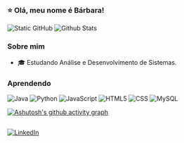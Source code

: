 ### ⭐ Olá, meu nome é Bárbara!

<img src="https://img.shields.io/static/v1?label=STATUS&message=EM DESENVOLVIMENTO&color=000000&style=for-the-badge&logo=GitHub" alt="Static GitHub">

<img src="https://github-readme-stats.vercel.app/api/top-langs/?username=barbara-pr&theme=dark&hide_border=true&include_all_commits=true&count_private=true&layout=compact" alt="Github Stats">

### Sobre mim

- 🎓 Estudando Análise e Desenvolvimento de Sistemas.

### Aprendendo

![Java](https://img.shields.io/badge/-Java-333333?style=flat&logo=Java&logoColor=007396)
![Python](https://img.shields.io/badge/-Python-333333?style=flat&logo=Python&logoColor=007396)
![JavaScript](https://img.shields.io/badge/-JavaScript-333333?style=flat&logo=javascript)
![HTML5](https://img.shields.io/badge/-HTML5-333333?style=flat&logo=HTML5)
![CSS](https://img.shields.io/badge/-CSS-333333?style=flat&logo=CSS3&logoColor=1572B6)
![MySQL](https://img.shields.io/badge/-MySQL-333333?style=flat&logo=mysql)


[![Ashutosh's github activity graph](https://github-readme-activity-graph.vercel.app/graph?username=barbara-pr&bg_color=000000&color=b1c3c8&line=f5f5f5&point=b1c3c8&area=true&hide_border=true)](https://github.com/ashutosh00710/github-readme-activity-graph)

## 
<p align="left">
  <a href="https://www.linkedin.com/in/barbara-pr" target="_blank" title="LinkedIn">
  <img src="https://img.shields.io/badge/-Linkedin-0e76a8?style=flat-square&logo=Linkedin&logoColor=white&link=https://www.linkedin.com/in/barbara-pr" alt="LinkedIn"/></a>
</p>
